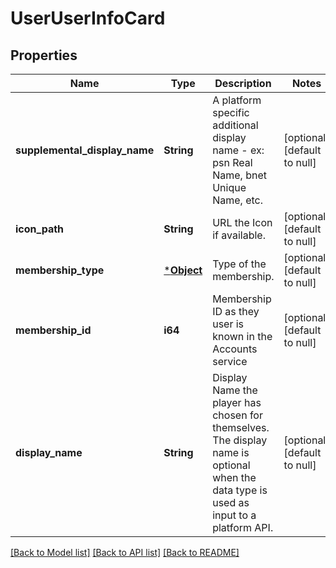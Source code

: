 # UserUserInfoCard

## Properties
Name | Type | Description | Notes
------------ | ------------- | ------------- | -------------
**supplemental_display_name** | **String** | A platform specific additional display name - ex: psn Real Name, bnet Unique Name, etc. | [optional] [default to null]
**icon_path** | **String** | URL the Icon if available. | [optional] [default to null]
**membership_type** | [***Object**](Object.md) | Type of the membership. | [optional] [default to null]
**membership_id** | **i64** | Membership ID as they user is known in the Accounts service | [optional] [default to null]
**display_name** | **String** | Display Name the player has chosen for themselves. The display name is optional when the data type is used as input to a platform API. | [optional] [default to null]

[[Back to Model list]](../README.md#documentation-for-models) [[Back to API list]](../README.md#documentation-for-api-endpoints) [[Back to README]](../README.md)


